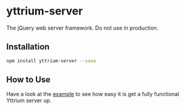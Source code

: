 # yttrium-server
The jQuery web server framework. Do not use in production.

## Installation
```bash
npm install yttrium-server --save
```

## How to Use
Have a look at the [example](https://github.com/YttriumJS/yttrium-server/blob/master/example/test.js) to see how easy it is get a fully functional Yttrium server up.